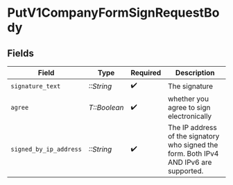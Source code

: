 # PutV1CompanyFormSignRequestBody


## Fields

| Field                                                                                  | Type                                                                                   | Required                                                                               | Description                                                                            |
| -------------------------------------------------------------------------------------- | -------------------------------------------------------------------------------------- | -------------------------------------------------------------------------------------- | -------------------------------------------------------------------------------------- |
| `signature_text`                                                                       | *::String*                                                                             | :heavy_check_mark:                                                                     | The signature                                                                          |
| `agree`                                                                                | *T::Boolean*                                                                           | :heavy_check_mark:                                                                     | whether you agree to sign electronically                                               |
| `signed_by_ip_address`                                                                 | *::String*                                                                             | :heavy_check_mark:                                                                     | The IP address of the signatory who signed the form. Both IPv4 AND IPv6 are supported. |